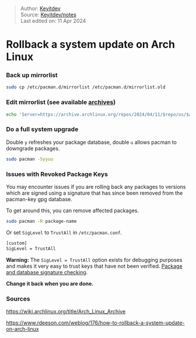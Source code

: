 >Author: [Keyitdev](https://github.com/keyitdev)\
Source: [Keyitdev/notes](https://github.com/keyitdev/notes)\
Last edited on: 11 Apr 2024

# Rollback a system update on Arch Linux

### Back up mirrorlist

```sh
sudo cp /etc/pacman.d/mirrorlist /etc/pacman.d/mirrorlist.old
```

### Edit mirrorlist (see available [archives](https://archive.archlinux.org/repos/))

```sh
echo 'Server=https://archive.archlinux.org/repos/2024/04/11/$repo/os/$arch' | sudo tee /etc/pacman.d/mirrorlist
```

### Do a full system upgrade

Double `y` refreshes your package database, double `u` allows pacman to downgrade packages.

```sh
sudo pacman -Syyuu
```

### Issues with Revoked Package Keys

You may encounter issues if you are rolling back any packages to versions which are signed using a signature that has since been removed from the pacman-key gpg database.

To get around this, you can remove affected packages.

```sh
sudo pacman -R package-name
```

Or  set `SigLevel` to `TrustAll` in `/etc/pacman.conf`.

```sh
[custom]
SigLevel = TrustAll
```

**Warning:** The `SigLevel = TrustAll` option exists for debugging purposes and makes it very easy to trust keys that have not been verified. [Package and database signature checking](https://man.archlinux.org/man/pacman.conf.5#PACKAGE_AND_DATABASE_SIGNATURE_CHECKING).

**Change it back when you are done.**

### Sources

https://wiki.archlinux.org/title/Arch_Linux_Archive

https://www.rdeeson.com/weblog/176/how-to-rollback-a-system-update-on-arch-linux

